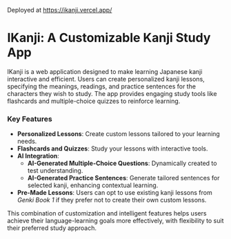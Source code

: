 Deployed at https://ikanji.vercel.app/

# IKanji: A Customizable Kanji Study App

IKanji is a web application designed to make learning Japanese kanji interactive and efficient. Users can create personalized kanji lessons, specifying the meanings, readings, and practice sentences for the characters they wish to study. The app provides engaging study tools like flashcards and multiple-choice quizzes to reinforce learning.

### Key Features
- **Personalized Lessons**: Create custom lessons tailored to your learning needs.
- **Flashcards and Quizzes**: Study your lessons with interactive tools.
- **AI Integration**:
  - **AI-Generated Multiple-Choice Questions**: Dynamically created to test understanding.
  - **AI-Generated Practice Sentences**: Generate tailored sentences for selected kanji, enhancing contextual learning.
- **Pre-Made Lessons**: Users can opt to use existing kanji lessons from *Genki Book 1* if they prefer not to create their own custom lessons.

This combination of customization and intelligent features helps users achieve their language-learning goals more effectively, with flexibility to suit their preferred study approach.

